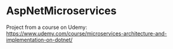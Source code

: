 # AspNetMicroservices

Project from a course on Udemy: https://www.udemy.com/course/microservices-architecture-and-implementation-on-dotnet/